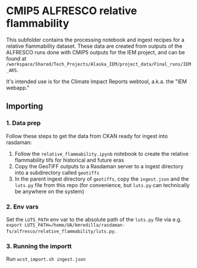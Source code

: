 # CMIP5 ALFRESCO relative flammability

This subfolder contains the processing notebook and ingest recipes for a relative flammability dataset. These data are created from outputs of the ALFRESCO runs done with CMIP5 outputs for the IEM project, and can be found at `/workspace/Shared/Tech_Projects/Alaska_IEM/project_data/Final_runs/IEM_AR5`.

It's intended use is for the Climate Impact Reports webtool, a.k.a. the "IEM webapp."
## Importing

### 1. Data prep

Follow these steps to get the data from CKAN ready for ingest into rasdaman:

1. Follow the `relative_flammability.ipynb` notebook to create the relative flammability tifs for historical and future eras  
2. Copy the GeoTIFF outputs to a Rasdaman server to a ingest directory into a subdirectory called `geotiffs`
3. In the parent ingest directory of `geotiffs`, copy the `ingest.json` and the `luts.py` file from this repo (for convenience, but `luts.py` can technically be anywhere on the system)

### 2. Env vars

Set the `LUTS_PATH` env var to the absolute path of the `luts.py` file via e.g. `export LUTS_PATH=/home/UA/kmredilla/rasdaman-fs/alfresco/relative_flammability/luts.py`.

### 3. Running the importt

Run `wcst_import.sh ingest.json`
